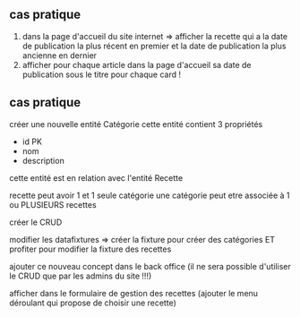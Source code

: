 ## cas pratique

1. dans la page d'accueil du site internet => afficher la recette qui a la date de publication la plus récent en premier et la date de publication la plus ancienne en dernier
2. afficher pour chaque article dans la page d'accueil sa date de publication sous le titre pour chaque card !


## cas pratique

créer une nouvelle entité Catégorie
cette entité contient 3 propriétés
- id PK
- nom 
- description

cette entité est en relation avec l'entité Recette

recette peut avoir 1 et 1 seule catégorie
une catégorie peut etre associée à 1 ou PLUSIEURS recettes 

créer le CRUD 

modifier les datafixtures => créer la fixture pour créer des catégories ET profiter pour modifier la fixture des recettes 

ajouter ce nouveau concept dans le back office (il ne sera possible d'utiliser le CRUD que par les admins du site !!!)

afficher dans le formulaire de gestion des recettes (ajouter le menu déroulant qui propose de choisir une recette)